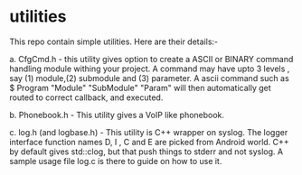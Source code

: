 utilities
=========

This repo contain simple utilities. Here are their details:-

a. CfgCmd.h - this utility gives option to create a ASCII or BINARY command handling module withing your project. A command may have upto 3 levels , say (1) module,(2) submodule and (3) parameter. 
 A ascii command such as 
 $ Program "Module" "SubModule" "Param" <value> will then automatically 
  get routed to correct callback, and executed.
 

b. Phonebook.h - This utility gives a VoIP like phonebook.

c. log.h (and logbase.h) - This utility is C++ wrapper on syslog. The logger interface function names  D, I , C  and E are picked from Android world. C++ by default gives std::clog, but that push things to stderr and not syslog. A sample usage file log.c is there to guide on how to use it.
